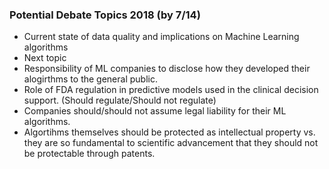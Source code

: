 ### Potential Debate Topics 2018 (by 7/14)
* Current state of data quality and implications on Machine Learning algorithms
* Next topic
* Responsibility of ML companies to disclose how they developed their alogirthms to the general public.
* Role of FDA regulation in predictive models used in the clinical decision support. (Should regulate/Should not regulate)
* Companies should/should not assume legal liability for their ML algorithms.
* Algortihms themselves should be protected as intellectual property vs. they are so fundamental to scientific advancement that they should not be protectable through patents.

